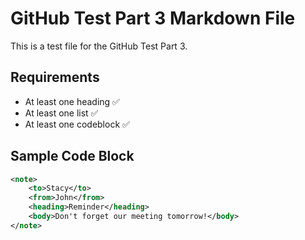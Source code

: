 # GitHub Test Part 3 Markdown File

This is a test file for the GitHub Test Part 3.

## Requirements

- At least one heading ✅
- At least one list ✅
- At least one codeblock ✅

## Sample Code Block

```xml
<note>
    <to>Stacy</to>
    <from>John</from>
    <heading>Reminder</heading>
    <body>Don't forget our meeting tomorrow!</body>
</note>
```